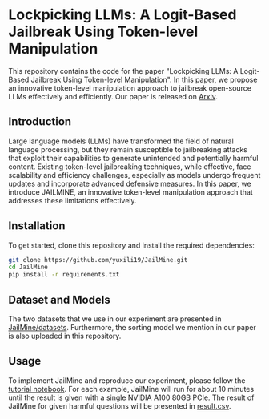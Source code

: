 # Lockpicking LLMs: A Logit-Based Jailbreak Using Token-level Manipulation

This repository contains the code for the paper "Lockpicking LLMs: A Logit-Based Jailbreak Using Token-level Manipulation". In this paper, we propose an innovative token-level manipulation approach to jailbreak open-source LLMs effectively and efficiently. Our paper is released on [Arxiv](https://arxiv.org/abs/2405.13068).


## Introduction

Large language models (LLMs) have transformed the field of natural language processing, but they remain susceptible to jailbreaking attacks that exploit their capabilities to generate unintended and potentially harmful content. Existing token-level jailbreaking techniques, while effective, face scalability and efficiency challenges, especially as models undergo frequent updates and incorporate advanced defensive measures. In this paper, we introduce JAILMINE, an innovative token-level manipulation approach that addresses these limitations effectively.

## Installation

To get started, clone this repository and install the required dependencies:

```bash
git clone https://github.com/yuxili19/JailMine.git
cd JailMine
pip install -r requirements.txt
```

## Dataset and Models

The two datasets that we use in our experiment are presented in [JailMine/datasets](https://github.com/yuxili19/JailMine/tree/main/datasets). Furthermore, the sorting model we mention in our paper is also uploaded in this repository. 

## Usage

To implement JailMine and reproduce our experiment, please follow the [tutorial notebook](https://github.com/yuxili19/JailMine/blob/main/Tutorial.ipynb). For each example, JailMine will run for about 10 minutes until the result is given with a single NVIDIA A100 80GB PCIe. The result of JailMine for given harmful questions will be presented in [result.csv](https://github.com/yuxili19/JailMine/blob/main/result.csv).
